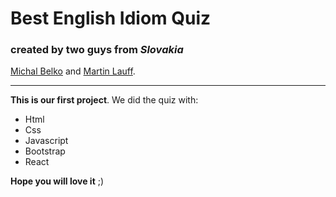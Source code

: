 # Best English Idiom Quiz  

### created by two guys from _Slovakia_ 
[Michal Belko](https://www.instagram.com/_michal.belko_/) and [Martin Lauff](https://www.instagram.com/mato_157/).    

---

**This is our first project**. We did the quiz with: 

* Html
* Css  
* Javascript
* Bootstrap  
* React

__Hope you will love it__ ;)
